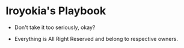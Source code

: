 # Iroyokia's Playbook

- Don't take it too seriously, okay?

- Everything is All Right Reserved and belong to respective owners.